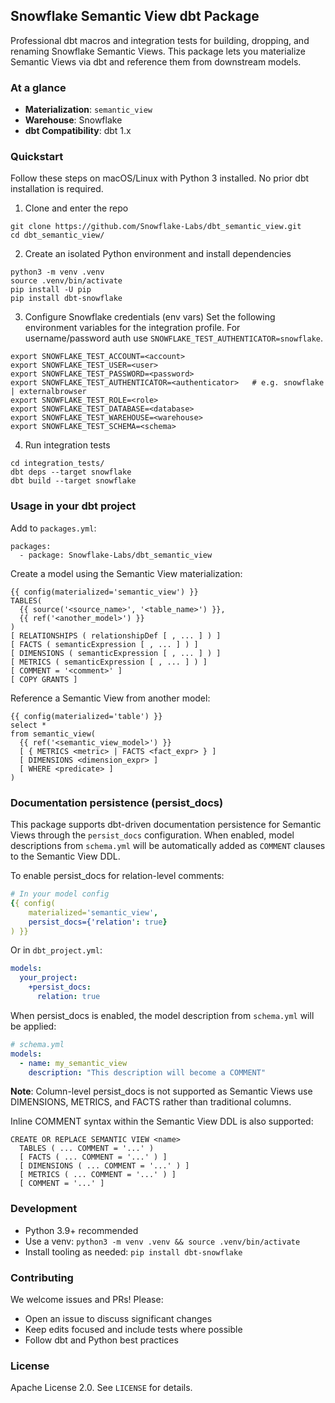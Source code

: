 ## Snowflake Semantic View dbt Package

Professional dbt macros and integration tests for building, dropping, and renaming Snowflake Semantic Views. This package lets you materialize Semantic Views via dbt and reference them from downstream models.

### At a glance
- **Materialization**: `semantic_view`
- **Warehouse**: Snowflake
- **dbt Compatibility**: dbt 1.x

### Quickstart
Follow these steps on macOS/Linux with Python 3 installed. No prior dbt installation is required.

1) Clone and enter the repo
```
git clone https://github.com/Snowflake-Labs/dbt_semantic_view.git
cd dbt_semantic_view/
```

2) Create an isolated Python environment and install dependencies
```
python3 -m venv .venv
source .venv/bin/activate
pip install -U pip
pip install dbt-snowflake
```

3) Configure Snowflake credentials (env vars)
Set the following environment variables for the integration profile. For username/password auth use `SNOWFLAKE_TEST_AUTHENTICATOR=snowflake`.
```
export SNOWFLAKE_TEST_ACCOUNT=<account>
export SNOWFLAKE_TEST_USER=<user>
export SNOWFLAKE_TEST_PASSWORD=<password>
export SNOWFLAKE_TEST_AUTHENTICATOR=<authenticator>   # e.g. snowflake | externalbrowser
export SNOWFLAKE_TEST_ROLE=<role>
export SNOWFLAKE_TEST_DATABASE=<database>
export SNOWFLAKE_TEST_WAREHOUSE=<warehouse>
export SNOWFLAKE_TEST_SCHEMA=<schema>
```

4) Run integration tests
```
cd integration_tests/
dbt deps --target snowflake
dbt build --target snowflake
```

### Usage in your dbt project
Add to `packages.yml`:
```
packages:
  - package: Snowflake-Labs/dbt_semantic_view
```

Create a model using the Semantic View materialization:
```
{{ config(materialized='semantic_view') }}
TABLES(
  {{ source('<source_name>', '<table_name>') }},
  {{ ref('<another_model>') }}
)
[ RELATIONSHIPS ( relationshipDef [ , ... ] ) ]
[ FACTS ( semanticExpression [ , ... ] ) ]
[ DIMENSIONS ( semanticExpression [ , ... ] ) ]
[ METRICS ( semanticExpression [ , ... ] ) ]
[ COMMENT = '<comment>' ]
[ COPY GRANTS ]
```

Reference a Semantic View from another model:
```
{{ config(materialized='table') }}
select *
from semantic_view(
  {{ ref('<semantic_view_model>') }}
  [ { METRICS <metric> | FACTS <fact_expr> } ]
  [ DIMENSIONS <dimension_expr> ]
  [ WHERE <predicate> ]
)
```

### Documentation persistence (persist_docs)
This package supports dbt-driven documentation persistence for Semantic Views through the `persist_docs` configuration. When enabled, model descriptions from `schema.yml` will be automatically added as `COMMENT` clauses to the Semantic View DDL.

To enable persist_docs for relation-level comments:
```yaml
# In your model config
{{ config(
    materialized='semantic_view',
    persist_docs={'relation': true}
) }}
```

Or in `dbt_project.yml`:
```yaml
models:
  your_project:
    +persist_docs:
      relation: true
```

When persist_docs is enabled, the model description from `schema.yml` will be applied:
```yaml
# schema.yml
models:
  - name: my_semantic_view
    description: "This description will become a COMMENT"
```

**Note**: Column-level persist_docs is not supported as Semantic Views use DIMENSIONS, METRICS, and FACTS rather than traditional columns.

Inline COMMENT syntax within the Semantic View DDL is also supported:
```
CREATE OR REPLACE SEMANTIC VIEW <name>
  TABLES ( ... COMMENT = '...' )
  [ FACTS ( ... COMMENT = '...' ) ]
  [ DIMENSIONS ( ... COMMENT = '...' ) ]
  [ METRICS ( ... COMMENT = '...' ) ]
  [ COMMENT = '...' ]
```

### Development
- Python 3.9+ recommended
- Use a venv: `python3 -m venv .venv && source .venv/bin/activate`
- Install tooling as needed: `pip install dbt-snowflake`

### Contributing
We welcome issues and PRs! Please:
- Open an issue to discuss significant changes
- Keep edits focused and include tests where possible
- Follow dbt and Python best practices

### License
Apache License 2.0. See `LICENSE` for details.